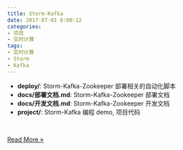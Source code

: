 ```yaml
---
title: Storm-Kafka
date: 2017-07-01 8:00:12
categories:
- 项目
- 实时计算
tags:
- 实时计算
- Storm
- Kafka
---
```


* **deploy/**: Storm-Kafka-Zookeeper 部署相关的自动化脚本
* **docs/部署文档.md**: Storm-Kafka-Zookeeper 部署文档
* **docs/开发文档.md**: Storm-Kafka-Zookeeper 开发文档
* **project/**: Storm-Kafka 编程 demo, 项目代码

<br/>

[Read More »](http://www.lyogvce.me/repo/Storm-Kafka.html)

<!-- more -->
